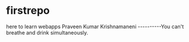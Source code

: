 # firstrepo
here to learn webapps
Praveen Kumar Krishnamaneni
----------You can't breathe and drink simultaneously.
